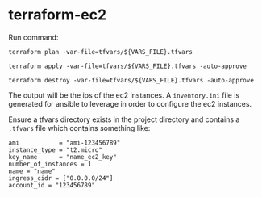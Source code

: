 # terraform-ec2

Run command:

```
terraform plan -var-file=tfvars/${VARS_FILE}.tfvars

terraform apply -var-file=tfvars/${VARS_FILE}.tfvars -auto-approve

terraform destroy -var-file=tfvars/${VARS_FILE}.tfvars -auto-approve

```

The output will be the ips of the ec2 instances. A `inventory.ini` file is
generated for ansible to leverage in order to configure the ec2 instances.

Ensure a tfvars directory exists in the project directory and contains a
`.tfvars` file which contains something like:

```
ami           = "ami-123456789"
instance_type = "t2.micro"
key_name      = "name_ec2_key"
number_of_instances = 1
name = "name"
ingress_cidr = ["0.0.0.0/24"]
account_id = "123456789"
```
